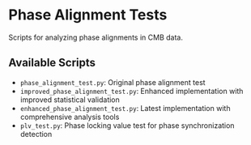 # Phase Alignment Tests

Scripts for analyzing phase alignments in CMB data.

## Available Scripts

- `phase_alignment_test.py`: Original phase alignment test
- `improved_phase_alignment_test.py`: Enhanced implementation with improved statistical validation
- `enhanced_phase_alignment_test.py`: Latest implementation with comprehensive analysis tools
- `plv_test.py`: Phase locking value test for phase synchronization detection
